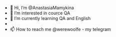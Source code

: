 - 👋 Hi, I’m @AnastasiaMamykina
- 👀 I’m interested in cource QA
- 🌱 I’m currently learning QA and English
- 
- 📫 How to reach me @werewoolfe - my telegram

<!---
AnastasiaMamykina/AnastasiaMamykina is a ✨ special ✨ repository because its `README.md` (this file) appears on your GitHub profile.
You can click the Preview link to take a look at your changes.
--->
